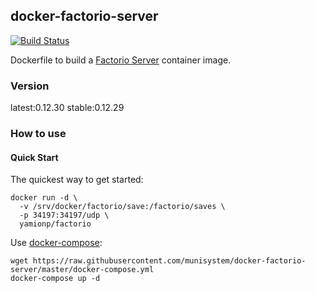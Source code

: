 ## docker-factorio-server
[![Build Status](https://travis-ci.org/munisystem/docker-factorio-server.svg?branch=master)](https://travis-ci.org/munisystem/docker-factorio-server)

Dockerfile to build a [Factorio Server](https://www.factorio.com/download-headless/stable) container image.

### Version
latest:0.12.30
stable:0.12.29

### How to use

#### Quick Start

The quickest way to get started:

```
docker run -d \
  -v /srv/docker/factorio/save:/factorio/saves \
  -p 34197:34197/udp \
  yamionp/factorio
```

Use [docker-compose](https://docs.docker.com/compose/):

```
wget https://raw.githubusercontent.com/munisystem/docker-factorio-server/master/docker-compose.yml
docker-compose up -d
```
